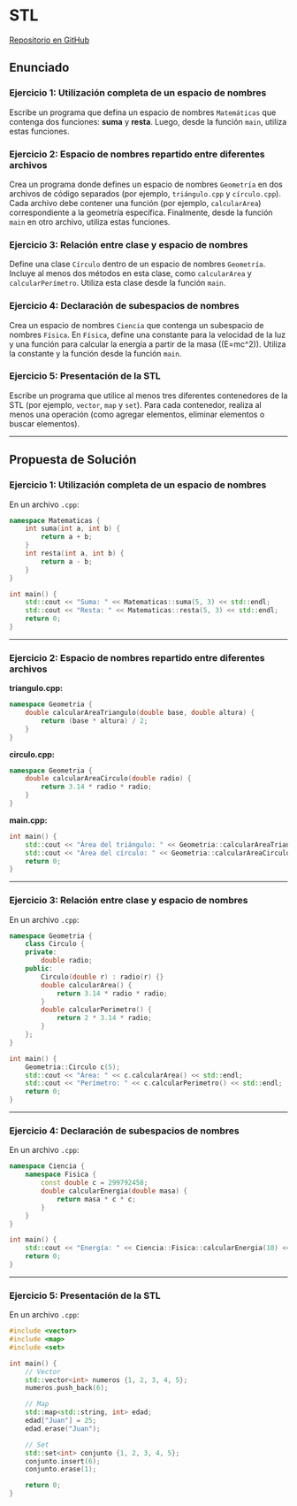 # STL
[Repositorio en GitHub](https://github.com/cdiezgaruax/STL.git)

## Enunciado

### Ejercicio 1: Utilización completa de un espacio de nombres
Escribe un programa que defina un espacio de nombres `Matemáticas` que contenga dos funciones: **suma** y **resta**. Luego, desde la función `main`, utiliza estas funciones.

### Ejercicio 2: Espacio de nombres repartido entre diferentes archivos
Crea un programa donde defines un espacio de nombres `Geometría` en dos archivos de código separados (por ejemplo, `triángulo.cpp` y `círculo.cpp`). Cada archivo debe contener una función (por ejemplo, `calcularArea`) correspondiente a la geometría específica. Finalmente, desde la función `main` en otro archivo, utiliza estas funciones.

### Ejercicio 3: Relación entre clase y espacio de nombres
Define una clase `Círculo` dentro de un espacio de nombres `Geometría`. Incluye al menos dos métodos en esta clase, como `calcularArea` y `calcularPerímetro`. Utiliza esta clase desde la función `main`.

### Ejercicio 4: Declaración de subespacios de nombres
Crea un espacio de nombres `Ciencia` que contenga un subespacio de nombres `Física`. En `Física`, define una constante para la velocidad de la luz y una función para calcular la energía a partir de la masa (\(E=mc^2\)). Utiliza la constante y la función desde la función `main`.

### Ejercicio 5: Presentación de la STL
Escribe un programa que utilice al menos tres diferentes contenedores de la STL (por ejemplo, `vector`, `map` y `set`). Para cada contenedor, realiza al menos una operación (como agregar elementos, eliminar elementos o buscar elementos).

---

## Propuesta de Solución

### Ejercicio 1: Utilización completa de un espacio de nombres

En un archivo `.cpp`:
```cpp
namespace Matematicas {
    int suma(int a, int b) {
        return a + b;
    }
    int resta(int a, int b) {
        return a - b;
    }
}

int main() {
    std::cout << "Suma: " << Matematicas::suma(5, 3) << std::endl;
    std::cout << "Resta: " << Matematicas::resta(5, 3) << std::endl;
    return 0;
}
```

---

### Ejercicio 2: Espacio de nombres repartido entre diferentes archivos

**triangulo.cpp:**
```cpp
namespace Geometria {
    double calcularAreaTriangulo(double base, double altura) {
        return (base * altura) / 2;
    }
}
```

**circulo.cpp:**
```cpp
namespace Geometria {
    double calcularAreaCirculo(double radio) {
        return 3.14 * radio * radio;
    }
}
```

**main.cpp:**
```cpp
int main() {
    std::cout << "Área del triángulo: " << Geometria::calcularAreaTriangulo(5, 3) << std::endl;
    std::cout << "Área del círculo: " << Geometria::calcularAreaCirculo(3) << std::endl;
    return 0;
}
```

---

### Ejercicio 3: Relación entre clase y espacio de nombres

En un archivo `.cpp`:
```cpp
namespace Geometria {
    class Circulo {
    private:
        double radio;
    public:
        Circulo(double r) : radio(r) {}
        double calcularArea() {
            return 3.14 * radio * radio;
        }
        double calcularPerimetro() {
            return 2 * 3.14 * radio;
        }
    };
}

int main() {
    Geometria::Circulo c(5);
    std::cout << "Área: " << c.calcularArea() << std::endl;
    std::cout << "Perímetro: " << c.calcularPerimetro() << std::endl;
    return 0;
}
```

---

### Ejercicio 4: Declaración de subespacios de nombres

En un archivo `.cpp`:
```cpp
namespace Ciencia {
    namespace Fisica {
        const double c = 299792458;
        double calcularEnergia(double masa) {
            return masa * c * c;
        }
    }
}

int main() {
    std::cout << "Energía: " << Ciencia::Fisica::calcularEnergia(10) << std::endl;
    return 0;
}
```

---

### Ejercicio 5: Presentación de la STL

En un archivo `.cpp`:
```cpp
#include <vector>
#include <map>
#include <set>

int main() {
    // Vector
    std::vector<int> numeros {1, 2, 3, 4, 5};
    numeros.push_back(6);

    // Map
    std::map<std::string, int> edad;
    edad["Juan"] = 25;
    edad.erase("Juan");

    // Set
    std::set<int> conjunto {1, 2, 3, 4, 5};
    conjunto.insert(6);
    conjunto.erase(1);

    return 0;
}

